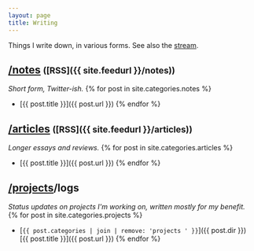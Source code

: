 ```yaml
---
layout: page
title: Writing
---
```


Things I write down, in various forms. See also the [stream](/stream).

## [/notes](/notes) <small>([RSS]({{ site.feedurl }}/notes))</small>
_Short form, Twitter-ish._
{% for post in site.categories.notes %}
 - [{{ post.title }}]({{ post.url }})
{% endfor %}

## [/articles](/articles) <small>([RSS]({{ site.feedurl }}/articles))</small>
_Longer essays and reviews._
{% for post in site.categories.articles %}
 - [{{ post.title }}]({{ post.url }})
{% endfor %}

## [/projects](/projects)/logs
_Status updates on projects I'm working on, written mostly for my benefit._
{% for post in site.categories.projects %}
 - [`{{ post.categories | join | remove: 'projects ' }}`]({{ post.dir }}) [{{ post.title }}]({{ post.url }})
{% endfor %}

